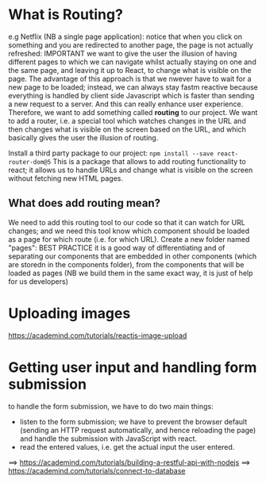 # What is Routing?

e.g Netflix (NB a single page application): notice that when you click on something and you are redirected to another page, the page is not actually refreshed: IMPORTANT we want to give the user the illusion of having different pages to which we can navigate whilst actually staying on one and the same page, and leaving it up to React, to change what is visible on the page. The advantage of this approach is that we nwever have to wait for a new page to be loaded; instead, we can always stay fastm reactive because everything is handled by client side Javascript which is faster than sending a new request to a server. And this can really enhance user experience.
Therefore, we want to add something called **routing** to our project. We want to add a router, i.e. a special tool which watches changes in the URL and then changes what is visible on the screen based on the URL, and which basically gives the user the illusion of routing.

Install a third party package to our project:
    `npm install --save react-router-dom@5`
This is a package that allows to add routing functionality to react; it allows us to handle URLs and change what is visible on the screen without fetching new HTML pages.

## What does **add routing** mean?
We need to add this routing tool to our code so that it can watch for URL changes; and we need this tool know which component should be loaded as a page for which route (i.e. for which URL).
Create a new folder named "pages": BEST PRACTICE it is a good way of differentiating and of separating our components that are embedded in other components (which are storedn in the components folder), from the components that will be loaded as pages (NB we build them in the same exact way, it is just of help for us developers)

# Uploading images
https://academind.com/tutorials/reactjs-image-upload

# Getting user input and handling form submission
to handle the form submission, we have to do two main things:
- listen to the form submission; we have to prevent the browser default (sending an HTTP request automatically, and hence reloading the page) and handle the submission with JavaScript with react.
- read the entered values, i.e. get the actual input the user entered.

==> https://academind.com/tutorials/building-a-restful-api-with-nodejs
==> https://academind.com/tutorials/connect-to-database
